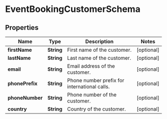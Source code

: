 # EventBookingCustomerSchema

## Properties
Name | Type | Description | Notes
------------ | ------------- | ------------- | -------------
**firstName** | **String** | First name of the customer. |  [optional]
**lastName** | **String** | Last name of the customer. |  [optional]
**email** | **String** | Email address of the customer. |  [optional]
**phonePrefix** | **String** | Phone number prefix for international calls. |  [optional]
**phoneNumber** | **String** | Phone number of the customer. |  [optional]
**country** | **String** | Country of the customer. |  [optional]
